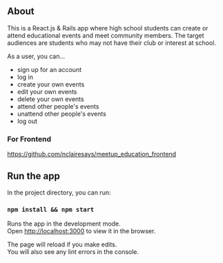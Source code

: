 ## About
This is a React.js & Rails app where high school students can create or attend educational events and meet community members. The target audiences are students who may not have their club or interest at school. 

As a user, you can...
+ sign up for an account
+ log in
+ create your own events
+ edit your own events
+ delete your own events
+ attend other people's events
+ unattend other people's events
+ log out

### For Frontend
<https://github.com/nclairesays/meetup_education_frontend>

## Run the app

In the project directory, you can run:

###  `npm install && npm start`

Runs the app in the development mode.<br>
Open [http://localhost:3000](http://localhost:3000) to view it in the browser.

The page will reload if you make edits.<br>
You will also see any lint errors in the console.
